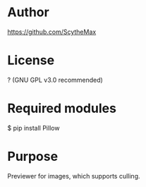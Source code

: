 # Author
https://github.com/ScytheMax

# License
? (GNU GPL v3.0 recommended)

# Required modules
$ pip install Pillow

# Purpose
Previewer for images, which supports culling.
